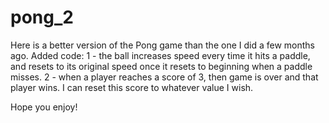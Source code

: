 # pong_2

Here is a better version of the Pong game than the one I did a few months ago.
Added code:
1 - the ball increases speed every time it hits a paddle, and resets to its original speed once it resets to beginning when a paddle misses.
2 - when a player reaches a score of 3, then game is over and that player wins. I can reset this score to whatever value I wish.

Hope you enjoy!
